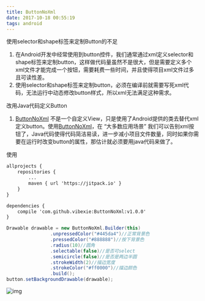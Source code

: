 ```yaml
---
title: ButtonNoXml
date: 2017-10-18 00:55:19
tags: android
---
```

使用selector和shape标签来定制Button的不足

1. 在Android开发中经常使用到button控件，我们通常通过xml定义selector和shape标签来定制button，这样做代码量虽然不是很大，但是需要定义多个xml文件才能完成一个按钮，需要耗费一些时间，并且使得项目xml文件过多且可读性差。
2. 使用selector和shape标签来定制button，必须在编译前就需要写死xml代码，无法运行中动态修改button样式，所以xml无法满足这种需求。

改用Java代码定义Button

1. [ButtonNoXml](https://github.com/vibexie/ButtonNoXml) 不是一个自定义View，只是使用了Android提供的类去替代xml定义button。使用[ButtonNoXml](https://github.com/vibexie/ButtonNoXml)，在 “大多数应用场景” 我们可以告别xml按钮了，Java代码使得代码简洁易读，进一步减小项目文件数量，同时如果你需要在运行时改变button的属性，那估计就必须要用java代码来做了。

<!-- more -->
使用

``` xml
allprojects {
	repositories {
		...
		maven { url 'https://jitpack.io' }
	}
}
```
``` xml
dependencies {
    compile 'com.github.vibexie:ButtonNoXml:v1.0.0'
}
```
``` java
Drawable drawable = new ButtonNoXml.Builder(this)
                .unpressedColor("#445da4")//正常背景色
                .pressedColor("#888888")//按下背景色
                .radius(10)//圆角
                .selectable(false)//是否可select
                .semicircle(false)//是否是两边半圆
                .strokeWidth(2)//描边宽度
                .strokeColor("#ff0000")//描边颜色
                .build();
button.setBackgroundDrawable(drawable);
```
![img](http://obakk2u63.bkt.clouddn.com/blog/button_no_xml.png?imageView2/2/h/500)